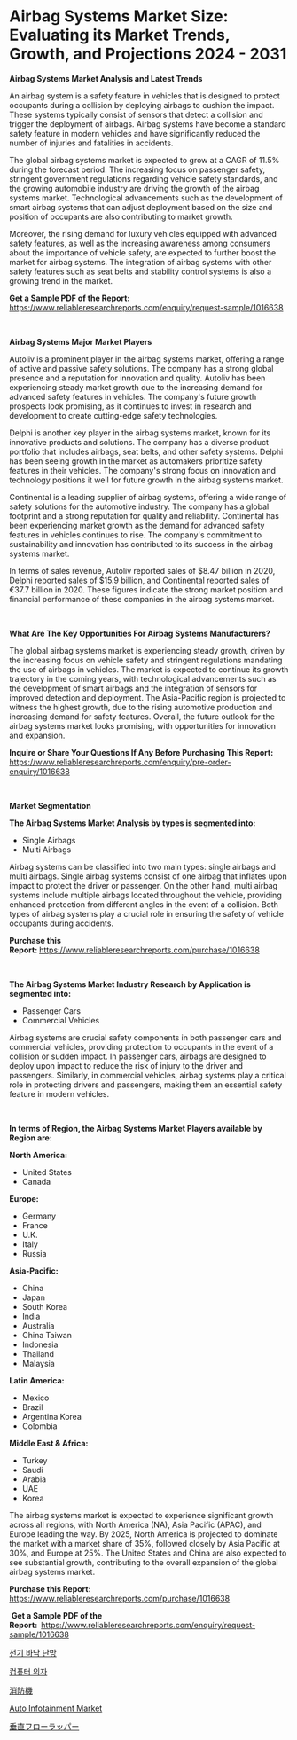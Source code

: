 <p><h1>Airbag Systems Market Size: Evaluating its Market Trends, Growth, and Projections 2024 - 2031</h1></p><p><strong>Airbag Systems Market Analysis and Latest Trends</strong></p>
<p><p>An airbag system is a safety feature in vehicles that is designed to protect occupants during a collision by deploying airbags to cushion the impact. These systems typically consist of sensors that detect a collision and trigger the deployment of airbags. Airbag systems have become a standard safety feature in modern vehicles and have significantly reduced the number of injuries and fatalities in accidents.</p><p>The global airbag systems market is expected to grow at a CAGR of 11.5% during the forecast period. The increasing focus on passenger safety, stringent government regulations regarding vehicle safety standards, and the growing automobile industry are driving the growth of the airbag systems market. Technological advancements such as the development of smart airbag systems that can adjust deployment based on the size and position of occupants are also contributing to market growth.</p><p>Moreover, the rising demand for luxury vehicles equipped with advanced safety features, as well as the increasing awareness among consumers about the importance of vehicle safety, are expected to further boost the market for airbag systems. The integration of airbag systems with other safety features such as seat belts and stability control systems is also a growing trend in the market.</p></p>
<p><strong>Get a Sample PDF of the Report:&nbsp;</strong> <a href="https://www.reliableresearchreports.com/enquiry/request-sample/1016638">https://www.reliableresearchreports.com/enquiry/request-sample/1016638</a></p>
<p>&nbsp;</p>
<p><strong>Airbag Systems Major Market Players</strong></p>
<p><p>Autoliv is a prominent player in the airbag systems market, offering a range of active and passive safety solutions. The company has a strong global presence and a reputation for innovation and quality. Autoliv has been experiencing steady market growth due to the increasing demand for advanced safety features in vehicles. The company's future growth prospects look promising, as it continues to invest in research and development to create cutting-edge safety technologies.</p><p>Delphi is another key player in the airbag systems market, known for its innovative products and solutions. The company has a diverse product portfolio that includes airbags, seat belts, and other safety systems. Delphi has been seeing growth in the market as automakers prioritize safety features in their vehicles. The company's strong focus on innovation and technology positions it well for future growth in the airbag systems market.</p><p>Continental is a leading supplier of airbag systems, offering a wide range of safety solutions for the automotive industry. The company has a global footprint and a strong reputation for quality and reliability. Continental has been experiencing market growth as the demand for advanced safety features in vehicles continues to rise. The company's commitment to sustainability and innovation has contributed to its success in the airbag systems market.</p><p>In terms of sales revenue, Autoliv reported sales of $8.47 billion in 2020, Delphi reported sales of $15.9 billion, and Continental reported sales of €37.7 billion in 2020. These figures indicate the strong market position and financial performance of these companies in the airbag systems market.</p></p>
<p>&nbsp;</p>
<p><strong>What Are The Key Opportunities For Airbag Systems Manufacturers?</strong></p>
<p><p>The global airbag systems market is experiencing steady growth, driven by the increasing focus on vehicle safety and stringent regulations mandating the use of airbags in vehicles. The market is expected to continue its growth trajectory in the coming years, with technological advancements such as the development of smart airbags and the integration of sensors for improved detection and deployment. The Asia-Pacific region is projected to witness the highest growth, due to the rising automotive production and increasing demand for safety features. Overall, the future outlook for the airbag systems market looks promising, with opportunities for innovation and expansion.</p></p>
<p><strong>Inquire or Share Your Questions If Any Before Purchasing This Report:</strong> <a href="https://www.reliableresearchreports.com/enquiry/pre-order-enquiry/1016638">https://www.reliableresearchreports.com/enquiry/pre-order-enquiry/1016638</a></p>
<p>&nbsp;</p>
<p><strong>Market Segmentation</strong></p>
<p><strong>The Airbag Systems Market Analysis by types is segmented into:</strong></p>
<p><ul><li>Single Airbags</li><li>Multi Airbags</li></ul></p>
<p><p>Airbag systems can be classified into two main types: single airbags and multi airbags. Single airbag systems consist of one airbag that inflates upon impact to protect the driver or passenger. On the other hand, multi airbag systems include multiple airbags located throughout the vehicle, providing enhanced protection from different angles in the event of a collision. Both types of airbag systems play a crucial role in ensuring the safety of vehicle occupants during accidents.</p></p>
<p><strong>Purchase this Report:&nbsp;</strong><a href="https://www.reliableresearchreports.com/purchase/1016638">https://www.reliableresearchreports.com/purchase/1016638</a></p>
<p>&nbsp;</p>
<p><strong>The Airbag Systems Market Industry Research by Application is segmented into:</strong></p>
<p><ul><li>Passenger Cars</li><li>Commercial Vehicles</li></ul></p>
<p><p>Airbag systems are crucial safety components in both passenger cars and commercial vehicles, providing protection to occupants in the event of a collision or sudden impact. In passenger cars, airbags are designed to deploy upon impact to reduce the risk of injury to the driver and passengers. Similarly, in commercial vehicles, airbag systems play a critical role in protecting drivers and passengers, making them an essential safety feature in modern vehicles.</p></p>
<p>&nbsp;</p>
<p><strong>In terms of Region, the Airbag Systems Market Players available by Region are:</strong></p>
<p>
    <p> <strong> North America: </strong>
        <ul>
            <li>United States</li>
            <li>Canada</li>
        </ul>
        </p> 
    <p> <strong> Europe: </strong>
        <ul>
            <li>Germany</li>
            <li>France</li>
            <li>U.K.</li>
            <li>Italy</li>
            <li>Russia</li>
        </ul>
        </p> 
    <p> <strong> Asia-Pacific: </strong>
        <ul>
            <li>China</li>
            <li>Japan</li>
            <li>South Korea</li>
            <li>India</li>
            <li>Australia</li>
            <li>China Taiwan</li>
            <li>Indonesia</li>
            <li>Thailand</li>
            <li>Malaysia</li>
        </ul>
        </p> 
    <p> <strong> Latin America: </strong>
        <ul>
            <li>Mexico</li>
            <li>Brazil</li>
            <li>Argentina Korea</li>
            <li>Colombia</li>
        </ul>
        </p> 
    <p> <strong> Middle East & Africa: </strong>
        <ul>
            <li>Turkey</li>
            <li>Saudi</li>
            <li>Arabia</li>
            <li>UAE</li>
            <li>Korea</li>
        </ul>
    </p>
    </p>
<p><p>The airbag systems market is expected to experience significant growth across all regions, with North America (NA), Asia Pacific (APAC), and Europe leading the way. By 2025, North America is projected to dominate the market with a market share of 35%, followed closely by Asia Pacific at 30%, and Europe at 25%. The United States and China are also expected to see substantial growth, contributing to the overall expansion of the global airbag systems market.</p></p>
<p><strong>Purchase this Report: </strong><a href="https://www.reliableresearchreports.com/purchase/1016638">https://www.reliableresearchreports.com/purchase/1016638</a></p>
<p>&nbsp;<strong>Get a Sample PDF of the Report:&nbsp;&nbsp;</strong><a href="https://www.reliableresearchreports.com/enquiry/request-sample/1016638">https://www.reliableresearchreports.com/enquiry/request-sample/1016638</a></p>
<p><strong></strong></p>
<p><p><a href="https://medium.com/@lauren.reichert/%EC%A0%84%EA%B8%B0-%EB%B0%94%EB%8B%A5-%EB%82%9C%EB%B0%A9-%EC%8B%9C%EC%9E%A5-%EC%A0%95%EB%B3%B4-%EC%8B%9C%EC%9E%A5-%EB%8F%99%ED%96%A5-%EC%84%B1%EC%9E%A5-%EC%98%88%EC%83%81-2024%EB%85%84%EB%B6%80%ED%84%B0-2031%EB%85%84%EA%B9%8C%EC%A7%80-ac391bbf086c">전기 바닥 난방</a></p><p><a href="https://medium.com/@fredheaney89056/%EC%BB%B4%ED%93%A8%ED%84%B0-%EC%9D%98%EC%9E%90-%EC%8B%9C%EC%9E%A5-%EA%B7%9C%EB%AA%A8-%EB%B0%8F-%EC%8B%9C%EC%9E%A5-%EB%8F%99%ED%96%A5-%EC%99%84%EC%A0%84%ED%95%9C-%EC%82%B0%EC%97%85-%EA%B0%9C%EC%9A%94-2024%EB%85%84%EB%B6%80%ED%84%B0-2031%EB%85%84%EA%B9%8C%EC%A7%80-467e47a99d46">컴퓨터 의자</a></p><p><a href="https://medium.com/@minnieebert2827/%E6%B6%88%E9%98%B2%E9%A3%9B%E8%A1%8C%E6%A9%9F%E5%B8%82%E5%A0%B4%E8%A6%8F%E6%A8%A1-cagr-%E3%83%88%E3%83%AC%E3%83%B3%E3%83%892024%E5%B9%B4-2030%E5%B9%B4-b0053e3030f8">消防機</a></p><p><a href="https://github.com/globismark/Market-Research-Report-List-2/blob/main/auto-infotainment-market.md">Auto Infotainment Market</a></p><p><a href="https://medium.com/@catherine10203/%E5%9E%82%E7%9B%B4%E3%83%95%E3%83%AD%E3%83%BC%E3%83%A9%E3%83%83%E3%83%91%E3%83%BC%E5%B8%82%E5%A0%B4-2031%E5%B9%B4%E3%81%BE%E3%81%A7%E3%81%AE%E3%83%88%E3%83%AC%E3%83%B3%E3%83%89-%E4%BA%88%E6%B8%AC-%E7%AB%B6%E4%BA%89%E5%88%86%E6%9E%90-cf9d9562ddae">垂直フローラッパー</a></p></p>